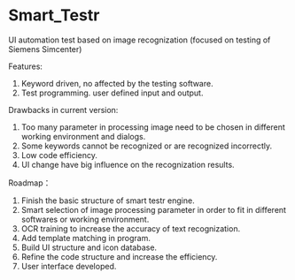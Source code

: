 # Smart_Testr

UI automation test based on image recognization (focused on testing of Siemens Simcenter)

Features:
1. Keyword driven, no affected by the testing software.
2. Test programming. user defined input and output.

Drawbacks in current version:
1. Too many parameter in processing image need to be chosen in different working environment and dialogs.
2. Some keywords cannot be recognized or are recognized incorrectly.
3. Low code efficiency.
4. UI change have big influence on the recognization results.

Roadmap：
1. Finish the basic structure of smart testr engine. 
2. Smart selection of image processing parameter in order to fit in different softwares or working environment.
3. OCR training to increase the accuracy of text recognization.
4. Add template matching in program.
5. Build UI structure and icon database.
6. Refine the code structure and increase the efficiency.
7. User interface developed.
